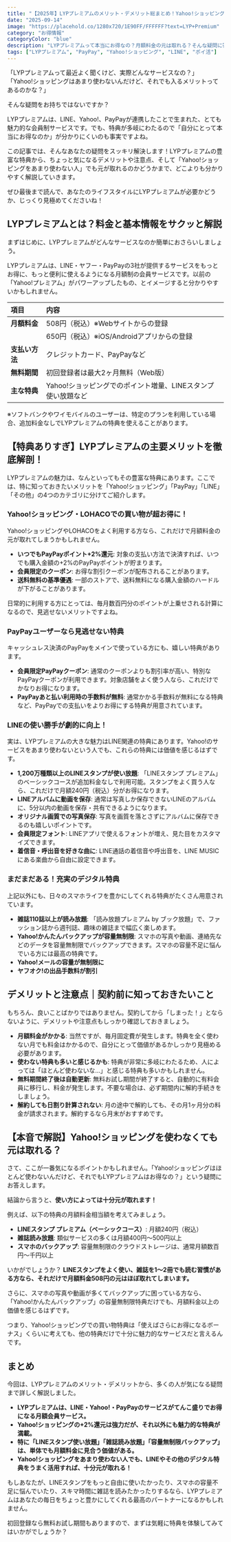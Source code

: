 ```yaml
---
title: "【2025年】LYPプレミアムのメリット・デメリット総まとめ！Yahoo!ショッピングを使わなくても本当にお得？"
date: "2025-09-14"
image: "https://placehold.co/1280x720/1E90FF/FFFFFF?text=LYP+Premium"
category: "お得情報"
categoryColor: "blue"
description: "LYPプレミアムって本当にお得なの？月額料金の元は取れる？そんな疑問に答えます！Yahoo!ショッピングをあまり使わない人でもメリットがあるのか、PayPayポイントやLINEの特典などを徹底解説します。"
tags: ["LYPプレミアム", "PayPay", "Yahoo!ショッピング", "LINE", "ポイ活"]
---
```


「LYPプレミアムって最近よく聞くけど、実際どんなサービスなの？」
「Yahoo!ショッピングはあまり使わないんだけど、それでも入るメリットってあるのかな？」

そんな疑問をお持ちではないですか？

LYPプレミアムは、LINE、Yahoo!、PayPayが連携したことで生まれた、とても魅力的な会員制サービスです。でも、特典が多岐にわたるので「自分にとって本当にお得なのか」が分かりにくいのも事実ですよね。

この記事では、そんなあなたの疑問をスッキリ解決します！LYPプレミアムの豊富な特典から、ちょっと気になるデメリットや注意点、そして「Yahoo!ショッピングをあまり使わない人」でも元が取れるのかどうかまで、どこよりも分かりやすく解説していきます。

ぜひ最後まで読んで、あなたのライフスタイルにLYPプレミアムが必要かどうか、じっくり見極めてくださいね！

## LYPプレミアムとは？料金と基本情報をサクッと解説

まずはじめに、LYPプレミアムがどんなサービスなのか簡単におさらいしましょう。

LYPプレミアムは、LINE・ヤフー・PayPayの3社が提供するサービスをもっとお得に、もっと便利に使えるようになる月額制の会員サービスです。以前の「Yahoo!プレミアム」がパワーアップしたもの、とイメージすると分かりやすいかもしれません。

| 項目 | 内容 |
| :--- | :--- |
| **月額料金** | 508円（税込）※Webサイトからの登録 |
| | 650円（税込）※iOS/Androidアプリからの登録 |
| **支払い方法** | クレジットカード、PayPayなど |
| **無料期間** | 初回登録者は最大2ヶ月無料（Web版） |
| **主な特典** | Yahoo!ショッピングでのポイント増量、LINEスタンプ使い放題など |

※ソフトバンクやワイモバイルのユーザーは、特定のプランを利用している場合、追加料金なしでLYPプレミアムの特典を使えることがあります。

## 【特典ありすぎ】LYPプレミアムの主要メリットを徹底解剖！

LYPプレミアムの魅力は、なんといってもその豊富な特典にあります。ここでは、特に知っておきたいメリットを「Yahoo!ショッピング」「PayPay」「LINE」「その他」の4つのカテゴリに分けてご紹介します。

### Yahoo!ショッピング・LOHACOでの買い物が超お得に！

Yahoo!ショッピングやLOHACOをよく利用する方なら、これだけで月額料金の元が取れてしまうかもしれません。

* **いつでもPayPayポイント+2%還元**: 対象の支払い方法で決済すれば、いつでも購入金額の+2%のPayPayポイントが貯まります。
* **会員限定のクーポン**: お得な割引クーポンが配布されることがあります。
* **送料無料の基準優遇**: 一部のストアで、送料無料になる購入金額のハードルが下がることがあります。

日常的に利用する方にとっては、毎月数百円分のポイントが上乗せされる計算になるので、見逃せないメリットですよね。

### PayPayユーザーなら見逃せない特典

キャッシュレス決済のPayPayをメインで使っている方にも、嬉しい特典があります。

* **会員限定PayPayクーポン**: 通常のクーポンよりも割引率が高い、特別なPayPayクーポンが利用できます。対象店舗をよく使う人なら、これだけでかなりお得になります。
* **PayPayあと払い利用時の手数料が無料**: 通常かかる手数料が無料になる特典など、PayPayでの支払いをよりお得にする特典が用意されています。

### LINEの使い勝手が劇的に向上！

実は、LYPプレミアムの大きな魅力はLINE関連の特典にあります。Yahoo!のサービスをあまり使わないという人でも、これらの特典には価値を感じるはずです。

* **1,200万種類以上のLINEスタンプが使い放題**: 「LINEスタンプ プレミアム」のベーシックコースが追加料金なしで利用可能。スタンプをよく買う人なら、これだけで月額240円（税込）分がお得になります。
* **LINEアルバムに動画を保存**: 通常は写真しか保存できないLINEのアルバムに、5分以内の動画を保存・共有できるようになります。
* **オリジナル画質での写真保存**: 写真を画質を落とさずにアルバムに保存できるのも嬉しいポイントです。
* **会員限定フォント**: LINEアプリで使えるフォントが増え、見た目をカスタマイズできます。
* **着信音・呼出音を好きな曲に**: LINE通話の着信音や呼出音を、LINE MUSICにある楽曲から自由に設定できます。

### まだまだある！充実のデジタル特典

上記以外にも、日々のスマホライフを豊かにしてくれる特典がたくさん用意されています。

* **雑誌110誌以上が読み放題**: 「読み放題プレミアム by ブック放題」で、ファッション誌から週刊誌、趣味の雑誌まで幅広く楽しめます。
* **Yahoo!かんたんバックアップが容量無制限**: スマホの写真や動画、連絡先などのデータを容量無制限でバックアップできます。スマホの容量不足に悩んでいる方には最高の特典です。
* **Yahoo!メールの容量が無制限に**
* **ヤフオク!の出品手数料が割引**

## デメリットと注意点｜契約前に知っておきたいこと

もちろん、良いことばかりではありません。契約してから「しまった！」とならないように、デメリットや注意点もしっかり確認しておきましょう。

* **月額料金がかかる**: 当然ですが、毎月固定費が発生します。特典を全く使わない月でも料金はかかるので、自分にとって価値があるかしっかり見極める必要があります。
* **使わない特典も多いと感じるかも**: 特典が非常に多岐にわたるため、人によっては「ほとんど使わないな…」と感じる特典も多いかもしれません。
* **無料期間終了後は自動更新**: 無料お試し期間が終了すると、自動的に有料会員に移行し、料金が発生します。不要な場合は、必ず期間内に解約手続きをしましょう。
* **解約しても日割り計算されない**: 月の途中で解約しても、その月1ヶ月分の料金が請求されます。解約するなら月末がおすすめです。

## 【本音で解説】Yahoo!ショッピングを使わなくても元は取れる？

さて、ここが一番気になるポイントかもしれません。「Yahoo!ショッピングはほとんど使わないんだけど、それでもLYPプレミアムはお得なの？」という疑問にお答えします。

結論から言うと、**使い方によっては十分元が取れます！**

例えば、以下の特典の月額料金相当額を考えてみましょう。

* **LINEスタンプ プレミアム（ベーシックコース）**: 月額240円（税込）
* **雑誌読み放題**: 類似サービスの多くは月額400円～500円以上
* **スマホのバックアップ**: 容量無制限のクラウドストレージは、通常月額数百円～千円以上

いかがでしょうか？
**LINEスタンプをよく使い、雑誌を1〜2冊でも読む習慣がある方なら、それだけで月額料金508円の元はほぼ取れてしまいます。**

さらに、スマホの写真や動画が多くてバックアップに困っている方なら、「Yahoo!かんたんバックアップ」の容量無制限特典だけでも、月額料金以上の価値を感じるはずです。

つまり、Yahoo!ショッピングでの買い物特典は「使えばさらにお得になるボーナス」くらいに考えても、他の特典だけで十分に魅力的なサービスだと言えるんです。

## まとめ

今回は、LYPプレミアムのメリット・デメリットから、多くの人が気になる疑問まで詳しく解説しました。

* **LYPプレミアムは、LINE・Yahoo!・PayPayのサービスがてんこ盛りでお得になる月額会員サービス。**
* **Yahoo!ショッピングの+2%還元は強力だが、それ以外にも魅力的な特典が満載。**
* **特に「LINEスタンプ使い放題」「雑誌読み放題」「容量無制限バックアップ」は、単体でも月額料金に見合う価値がある。**
* **Yahoo!ショッピングをあまり使わない人でも、LINEやその他のデジタル特典をうまく活用すれば、十分元が取れる！**

もしあなたが、LINEスタンプをもっと自由に使いたかったり、スマホの容量不足に悩んでいたり、スキマ時間に雑誌を読みたかったりするなら、LYPプレミアムはあなたの毎日をちょっと豊かにしてくれる最高のパートナーになるかもしれません。

初回登録なら無料お試し期間もありますので、まずは気軽に特典を体験してみてはいかがでしょうか？


